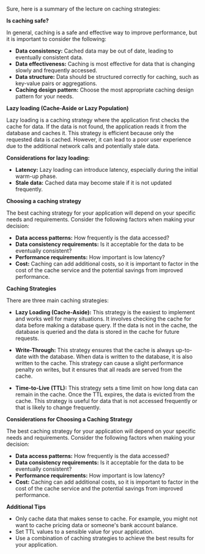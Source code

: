   
Sure, here is a summary of the lecture on caching strategies:

**Is caching safe?**

In general, caching is a safe and effective way to improve performance, but it is important to consider the following:

- **Data consistency:** Cached data may be out of date, leading to eventually consistent data.
- **Data effectiveness:** Caching is most effective for data that is changing slowly and frequently accessed.
- **Data structure:** Data should be structured correctly for caching, such as key-value pairs or aggregations.
- **Caching design pattern:** Choose the most appropriate caching design pattern for your needs.

**Lazy loading (Cache-Aside or Lazy Population)**

Lazy loading is a caching strategy where the application first checks the cache for data. If the data is not found, the application reads it from the database and caches it. This strategy is efficient because only the requested data is cached. However, it can lead to a poor user experience due to the additional network calls and potentially stale data.

**Considerations for lazy loading:**

- **Latency:** Lazy loading can introduce latency, especially during the initial warm-up phase.
- **Stale data:** Cached data may become stale if it is not updated frequently.

**Choosing a caching strategy**

The best caching strategy for your application will depend on your specific needs and requirements. Consider the following factors when making your decision:

- **Data access patterns:** How frequently is the data accessed?
- **Data consistency requirements:** Is it acceptable for the data to be eventually consistent?
- **Performance requirements:** How important is low latency?
- **Cost:** Caching can add additional costs, so it is important to factor in the cost of the cache service and the potential savings from improved performance.

**Caching Strategies**

There are three main caching strategies:

- **Lazy Loading (Cache-Aside):** This strategy is the easiest to implement and works well for many situations. It involves checking the cache for data before making a database query. If the data is not in the cache, the database is queried and the data is stored in the cache for future requests.
    
- **Write-Through:** This strategy ensures that the cache is always up-to-date with the database. When data is written to the database, it is also written to the cache. This strategy can cause a slight performance penalty on writes, but it ensures that all reads are served from the cache.
    
- **Time-to-Live (TTL):** This strategy sets a time limit on how long data can remain in the cache. Once the TTL expires, the data is evicted from the cache. This strategy is useful for data that is not accessed frequently or that is likely to change frequently.
    

**Considerations for Choosing a Caching Strategy**

The best caching strategy for your application will depend on your specific needs and requirements. Consider the following factors when making your decision:

- **Data access patterns:** How frequently is the data accessed?
- **Data consistency requirements:** Is it acceptable for the data to be eventually consistent?
- **Performance requirements:** How important is low latency?
- **Cost:** Caching can add additional costs, so it is important to factor in the cost of the cache service and the potential savings from improved performance.

**Additional Tips**

- Only cache data that makes sense to cache. For example, you might not want to cache pricing data or someone's bank account balance.
- Set TTL values to a sensible value for your application.
- Use a combination of caching strategies to achieve the best results for your application.